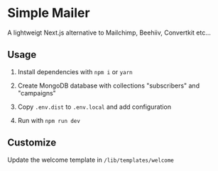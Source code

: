 # Simple Mailer

A lightweigt Next.js alternative to Mailchimp, Beehiiv, Convertkit etc...

## Usage

1. Install dependencies with `npm i` or `yarn`

2. Create MongoDB database with collections "subscribers" and "campaigns"

3. Copy `.env.dist` to `.env.local` and add configuration

4. Run with `npm run dev`

## Customize

Update the welcome template in `/lib/templates/welcome`

